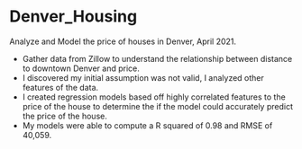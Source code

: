 # Denver_Housing
Analyze and Model the price of houses in Denver, April 2021. 

- Gather data from Zillow to understand the relationship between distance to downtown Denver and price.  
- I discovered my initial assumption was not valid, I analyzed other features of the data. 
- I created regression models based off highly correlated features to the price of the house to determine the if the model could accurately predict the price of the house.
- My models were able to compute a R squared of 0.98 and RMSE of 40,059.

